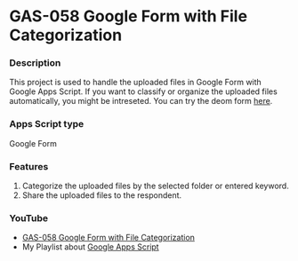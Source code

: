 # GAS-058 Google Form with File Categorization

### Description
This project is used to handle the uploaded files in Google Form with Google Apps Script. If you want to classify or organize the uploaded files automatically, you might be intreseted. You can try the deom form [here](https://forms.gle/FaYWFcbqSnzsFsCv6).

### Apps Script type
Google Form

### Features
1. Categorize the uploaded files by the selected folder or entered keyword.
2. Share the uploaded files to the respondent.

### YouTube
* [GAS-058 Google Form with File Categorization](https://www.youtube.com/playlist?list=PLQhwjnEjYj8Bf_EZDrrcmkB9vcB9Sk3x0)
* My Playlist about [Google Apps Script](https://www.youtube.com/playlist?list=PLQhwjnEjYj8Bf_EZDrrcmkB9vcB9Sk3x0)
